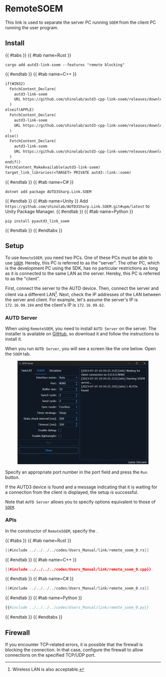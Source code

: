 # RemoteSOEM

This link is used to separate the server PC running `SOEM` from the client PC running the user program.

## Install

{{ #tabs }}
{{ #tab name=Rust }}
```shell
cargo add autd3-link-soem --features "remote blocking"
```
{{ #endtab }}
{{ #tab name=C++ }}
```cpp,name=CMakeLists.txt
if(WIN32)
  FetchContent_Declare(
    autd3-link-soem
    URL https://github.com/shinolab/autd3-cpp-link-soem/releases/download/v32.0.1/autd3-link-soem-v32.0.1-win-x64.zip
  )
elseif(APPLE)
  FetchContent_Declare(
    autd3-link-soem
    URL https://github.com/shinolab/autd3-cpp-link-soem/releases/download/v32.0.1/autd3-link-soem-v32.0.1-macos-aarch64.tar.gz
  )
else()
  FetchContent_Declare(
    autd3-link-soem
    URL https://github.com/shinolab/autd3-cpp-link-soem/releases/download/v32.0.1/autd3-link-soem-v32.0.1-linux-x64.tar.gz
  )
endif()
FetchContent_MakeAvailable(autd3-link-soem)
target_link_libraries(<TARGET> PRIVATE autd3::link::soem)
```
{{ #endtab }}
{{ #tab name=C# }}
```shell
dotnet add package AUTD3Sharp.Link.SOEM
```
{{ #endtab }}
{{ #tab name=Unity }}
Add `https://github.com/shinolab/AUTD3Sharp.Link.SOEM.git#upm/latest` to Unity Package Manager.
{{ #endtab }}
{{ #tab name=Python }}
```shell
pip install pyautd3_link_soem
```
{{ #endtab }}
{{ #endtabs }}

## Setup

To use `RemoteSOEM`, you need two PCs.
One of these PCs must be able to use [`SOEM`](./soem.md).
Hereby, this PC is referred to as the "server".
The other PC, which is the development PC using the SDK, has no particular restrictions as long as it is connected to the same LAN as the server. 
Hereby, this PC is referred to as the "client".

First, connect the server to the AUTD device.
Then, connect the server and client via a different LAN[^fn_remote_soem].
Next, check the IP addresses of the LAN between the server and client.
For example, let's assume the server's IP is `172.16.99.104` and the client's IP is `172.16.99.62`.

### AUTD Server

When using `RemoteSOEM`, you need to install `AUTD Server` on the server.
The installer is available on [GitHub](https://github.com/shinolab/autd3-server), so download it and follow the instructions to install it.

When you run `AUTD Server`, you will see a screen like the one below. Open the `SOEM` tab.

<figure>
  <img src="../../../fig/Users_Manual/autdserver_remotesoem.jpg"/>
</figure>

Specify an appropriate port number in the port field and press the `Run` button.

If the AUTD3 device is found and a message indicating that it is waiting for a connection from the client is displayed, the setup is successful.

Note that `AUTD Server` allows you to specify options equivalent to those of [`SOEM`](./soem.md).

### APIs

In the constructor of `RemoteSOEM`, specify the <server IP:port>.

{{ #tabs }}
{{ #tab name=Rust }}
```rust
{{#include ../../../../codes/Users_Manual/link/remote_soem_0.rs}}
```
{{ #endtab }}
{{ #tab name=C++ }}
```cpp
{{#include ../../../../codes/Users_Manual/link/remote_soem_0.cpp}}
```
{{ #endtab }}
{{ #tab name=C# }}
```cs
{{#include ../../../../codes/Users_Manual/link/remote_soem_0.cs}}
```
{{ #endtab }}
{{ #tab name=Python }}
```python
{{#include ../../../../codes/Users_Manual/link/remote_soem_0.py}}
```
{{ #endtab }}
{{ #endtabs }}

## Firewall

If you encounter TCP-related errors, it is possible that the firewall is blocking the connection.
In that case, configure the firewall to allow connections on the specified TCP/UDP port.

[^fn_remote_soem]: Wireless LAN is also acceptable.
